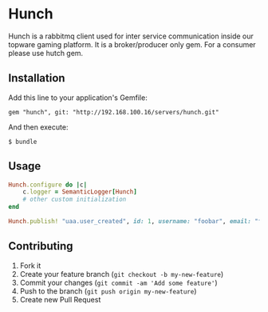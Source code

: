 # Hunch

Hunch is a rabbitmq client used for inter service communication inside our topware 
gaming platform. It is a broker/producer only gem. For a consumer please use hutch gem.

## Installation

Add this line to your application's Gemfile:

    gem "hunch", git: "http://192.168.100.16/servers/hunch.git"

And then execute:

    $ bundle

## Usage

```ruby
Hunch.configure do |c|
	c.logger = SemanticLogger[Hunch]
	# other custom initialization
end

Hunch.publish! "uaa.user_created", id: 1, username: "foobar", email: "foo@bar.com"

```

## Contributing

1. Fork it
2. Create your feature branch (`git checkout -b my-new-feature`)
3. Commit your changes (`git commit -am 'Add some feature'`)
4. Push to the branch (`git push origin my-new-feature`)
5. Create new Pull Request
